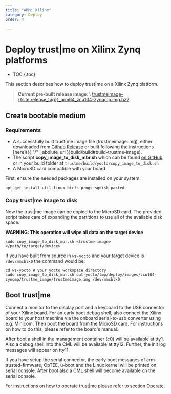 ```yaml
---
title: "ARM: Xilinx"
category: Deploy
order: 4

---
```


# Deploy trust\|me on Xilinx Zynq platforms
- TOC
{:toc}

This section describes how to deploy trust\|me on a Xilinx Zynq platform.

> **Current pre-built release image**: \\
[trustmeimage-{{site.release_tag}}_arm64_zcu104-zynqmp.img.bz2]({{site.githuborg}}/{{site.repository}}/releases/download/{{site.release_tag}}/trustmeimage-{{site.release_tag}}_arm64_zcu104-zynqmp.img.bz2
)

## Create bootable medium



### Requirements
* A successfully built trust\|me image file (trustmeimage.img), either downloaded from [Github Release]({{site.githuborg}}/{{site.repository}}/releases/tag/{{site.release_tag}}) or built following the instructions [here]({{ "/" | abolute_url }}build/build#build-trustme-image).
* The script **copy_image_to_disk_mbr.sh** which can be found [on GitHub](https://github.com/trustm3/trustme_build/raw/master/yocto/copy_image_to_disk_mbr.sh) or in your build folder at `trustme/build/yocto/copy_image_to_disk.sh`
* A MicroSD card compatible with your board

First, ensure the needed packages are installed on your system.
```
apt-get install util-linux btrfs-progs sgdisk parted
```

### Copy trust\|me image to disk
Now the trust\|me image can be copied to the MicroSD card.
The provided script takes care of expanding the partitions to use all of the available disk space.

**WARNING: This operation will wipe all data on the target device**
```
sudo copy_image_to_disk_mbr.sh <trustme-image> </path/to/target/device>
```

If you have built from source in `ws-yocto` and your target device is `/dev/mmcblk0` the command would be:
```
cd ws-yocto # your yocto workspace directory
sudo copy_image_to_disk_mbr.sh out-yocto/tmp/deploy/images/zcu104-zynqmp/trustme_image/trustmeimage.img /dev/mmcblk0
```

<!--
### Copy BOOT.BIN to the MicroSD card
The Zynq boards need a BOOT.BIN file to boot. Copy this file from your board's BSP to the partition 1 of the SD card

```
mount </path/to/target/device> <mount point>
# e.g. mount /dev/mmc0p1 <mount point
sudo cp <path/to/BOOT.BIN> <mount point>
sync
umount <mount point>
```
-->

## Boot trust|me

Connect a monitor to the display port and a keyboard to the USB connector of your
Xilinx board. For an early boot debug shell, also connect the Xilinx board to your host machine via the onboard serial-to-usb converter using e.g. Minicom. Then boot the board from the MicroSD card.
For instructions on how to do this, please refer to the board's manual.

After boot a shell in the management container (c0) will be available at tty1.
Also a debug shell into the CML will be available at tty12.
Further, the init log messages will appear on tty11.

If you have setup the serial connector, the early boot messages of arm-trusted-firmware, OpTEE,
u-boot and the Linux kernel will be printed on serial console. After boot also a CML shell will
become available on the serial console.

For instructions on how to operate trust\|me please refer to section [Operate](/operate).

